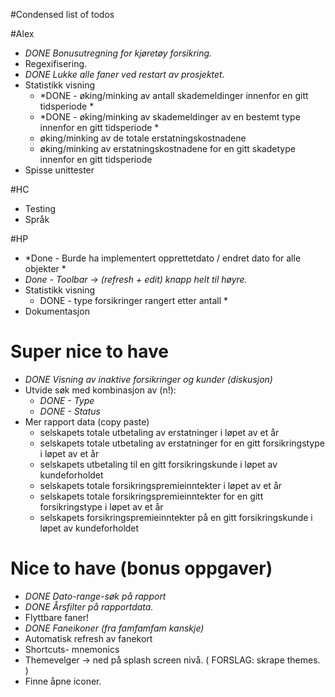 #Condensed list of todos

#Alex
* *DONE Bonusutregning for kjøretøy forsikring.*
* Regexifisering.
* *DONE Lukke alle faner ved restart av prosjektet.*
* Statistikk visning
    * *DONE - øking/minking av antall skademeldinger innenfor en gitt tidsperiode *
    * *DONE - øking/minking av skademeldinger av en bestemt type innenfor en gitt tidsperiode *
    * øking/minking av de totale erstatningskostnadene
    * øking/minking av erstatningskostnadene for en gitt skadetype innenfor en gitt tidsperiode
* Spisse unittester

#HC
* Testing
* Språk

#HP
* *Done - Burde ha implementert opprettetdato / endret dato for alle objekter *
* *Done - Toolbar -> (refresh + edit) knapp helt til høyre.*
* Statistikk visning
    * DONE - type forsikringer rangert etter antall *
* Dokumentasjon

# Super nice to have 
* *DONE Visning av inaktive forsikringer og kunder (diskusjon)*
* Utvide søk med kombinasjon av (n!):
    * *DONE - Type*
    * *DONE - Status*
* Mer rapport data (copy paste)
    * selskapets totale utbetaling av erstatninger i løpet av et år
    * selskapets totale utbetaling av erstatninger for en gitt forsikringstype i løpet av et år
    * selskapets utbetaling til en gitt forsikringskunde i løpet av kundeforholdet
    * selskapets totale forsikringspremieinntekter i løpet av et år
    * selskapets totale forsikringspremieinntekter for en gitt forsikringstype i løpet av et år
    * selskapets forsikringspremieinntekter på en gitt forsikringskunde i løpet av kundeforholdet

# Nice to have (bonus oppgaver)
* *DONE Dato-range-søk på rapport*
* *DONE Årsfilter på rapportdata.*
* Flyttbare faner!
* *DONE Faneikoner (fra famfamfam kanskje)*
* Automatisk refresh av fanekort
* Shortcuts- mnemonics
* Themevelger -> ned på splash screen nivå. ( FORSLAG: skrape themes. )
* Finne åpne iconer.			
